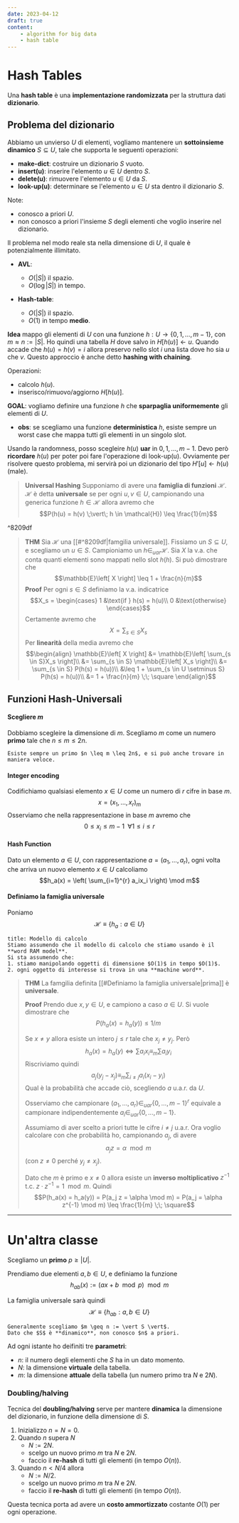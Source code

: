 ```yaml
---
date: 2023-04-12
draft: true
content:
    - algorithm for big data
    - hash table
---
```


# Hash Tables
Una **hash table** è una **implementazione randomizzata** per la struttura dati **dizionario**.

## Problema del dizionario
Abbiamo un unvierso $U$ di elementi, vogliamo mantenere un **sottoinsieme dinamico** $S \subseteq U$, tale che supporta le seguenti operazioni:
- **make-dict**: costruire un dizionario $S$ vuoto.
- **insert(u)**: inserire l'elemento $u \in U$ dentro $S$.
- **delete(u)**: rimuovere l'elemento $u \in U$ da $S$.
- **look-up(u)**: determinare se l'elemento $u \in U$ sta dentro il dizionario $S$.

Note:
- conosco a priori $U$.
- non conosco a priori l'insieme $S$ degli elementi che voglio inserire nel dizionario.

Il problema nel modo reale sta nella dimensione di $U$, il quale è potenzialmente illimitato.

- **AVL**:
	- $O(\vert S \vert)$ il spazio.
	- $O(\log{\vert S \vert})$ in tempo.

- **Hash-table**:
	- $O(\vert S \vert)$ il spazio.
	- $O(1)$ in tempo **medio**.


**Idea** mappo gli elementi di $U$ con una funzione $h: U \to \lbrace 0,1,..., m-1 \rbrace$, con $m \approx n := \vert S \vert$.
Ho quindi una tabella $H$ dove salvo in $H\left[ h(u) \right] \leftarrow u$.
Quando accade che $h(u) = h(v) = i$ allora preservo nello slot $i$ una lista dove ho sia $u$ che $v$.
Questo approccio è anche detto **hashing with chaining**.

Operazioni:
- calcolo $h(u)$.
- inserisco/rimuovo/aggiorno $H\left[ h(u) \right]$.

**GOAL**: vogliamo definire una funzione $h$ che **sparpaglia uniformemente** gli elementi di $U$.

- **obs**: se scegliamo una funzione **deterministica** $h$, esiste sempre un worst case che mappa tutti gli elementi in un singolo slot.

Usando la randomness, posso scegleire $h(u)$ **uar** in $0,1,..., m-1$.
Devo però **ricordare** $h(u)$ per poter poi fare l'operazione di look-up(u).
Ovviamente per risolvere questo problema, mi servirà poi un dizionario del tipo $H' \left[ u \right] \leftarrow h(u)$ (male).

> **Universal Hashing**
> Supponiamo di avere una **famiglia di funzioni** $\mathcal{H}$.
> $\mathcal{H}$ è detta **universale** se per ogni $u,v \in U$, campionando una generica funzione $h \in \mathcal{H}$ allora avremo che $$P(h(u) = h(v) \;\vert\; h \in \mathcal{H}) \leq \frac{1}{m}$$

^8209df

> **THM**
> Sia $\mathcal{H}$ una [[#^8209df|famgilia universale]]. Fissiamo un $S \subseteq U$, e scegliamo un $u \in S$.
> Campioniamo un $h \in_{uar} \mathcal{H}$.
> Sia $X$ la v.a. che conta quanti elementi sono mappati nello slot $h(h)$.
> Si può dimostrare che $$\mathbb{E}\left[ X \right] \leq 1 + \frac{n}{m}$$
> **Proof**
> Per ogni $s \in S$ definiamo la v.a. indicatrice
> $$X_s = \begin{cases}
1 &\text{if } h(s) = h(u)\\
0 &\text{otherwise}
\end{cases}$$
> Certamente avremo che $$X = \sum_{s \in S}X_s$$
> Per **linearità** della media avremo che
> $$\begin{align}
\mathbb{E}\left[ X \right]
&= \mathbb{E}\left[ \sum_{s \in S}X_s \right]\\
&= \sum_{s \in S} \mathbb{E}\left[ X_s \right]\\
&= \sum_{s \in S} P(h(s) = h(u))\\
&\leq 1 + \sum_{s \in U \setminus S} P(h(s) = h(u))\\
&= 1 + \frac{n}{m} \;\; \square
\end{align}$$

## Funzioni Hash-Universali

#### Scegliere $m$
Dobbiamo scegleire la dimensione di $m$.
Scegliamo $m$ come un numero **primo** tale che $n \leq m \leq 2n$.

```ad-info
Esiste sempre un primo $n \leq m \leq 2n$, e si può anche trovare in maniera veloce.
```


#### Integer encoding
Codifichiamo qualsiasi elemento $x \in U$ come un numero di $r$ cifre in base $m$.
$$x = (x_1,...,x_r)_{m}$$
Osserviamo che nella rappresentazione in base $m$ avremo che $$0 \leq x_i \leq m-1 \;\; \forall 1 \leq i \leq r$$

#### Hash Function
Dato un elemento $a \in U$, con rappresentazione $a = (a_1,...,a_r)$, ogni volta che arriva un nuovo elemento $x \in U$ calcoliamo $$h_a(x) = \left( \sum_{i=1}^{r} a_ix_i \right) \mod m$$


#### Definiamo la famiglia universale
Poniamo $$\mathcal{H} \equiv \lbrace h_a: a \in U \rbrace$$

```ad-important
title: Modello di calcolo
Stiamo assumendo che il modello di calcolo che stiamo usando è il **word RAM model**.
Si sta assumendo che:
1. stiamo manipolando oggetti di dimensione $O(1)$ in tempo $O(1)$.
2. ogni oggetto di interesse si trova in una **machine word**.
```


> **THM**
> La famgilia definita [[#Definiamo la famiglia universale|prima]] è **universale**.
> 
> **Proof**
> Prendo due $x,y \in U$, e campiono a caso $a \in U$.
> Si vuole dimostrare che $$P(h_a(x) = h_a(y)) \leq 1/m$$
> 
> Se $x \neq y$ allora esiste un intero $j \leq r$ tale che $x_j \neq y_j$.
> Però $$h_a(x) = h_a(y) \iff \sum a_ix_i \equiv_m \sum a_iy_i$$
> Riscriviamo quindi $$a_j(y_j - x_j) \equiv_m \sum_{i \neq j} a_i(x_i - y_i)$$
> Qual è la probabilità che accade ciò, scegliendo $a$ u.a.r. da $U$.
> 
> Osserviamo che campionare $(a_1,...,a_r) \in_{uar} \lbrace 0, ..., m-1 \rbrace^r$ equivale a campionare indipendentemente $a_i \in_{uar} \lbrace 0,...,m-1 \rbrace$.
> 
> Assumiamo di aver scelto a priori tutte le cifre $i \neq j$ u.a.r.
> Ora voglio calcolare con che probabilità ho, campionando $a_j$, di avere $$a_j z = \alpha \mod m$$ (con $z \neq 0$ perché $y_j \neq x_j$).
> 
> Dato che $m$ è primo e $x \neq 0$ allora esiste un **inverso moltiplicativo** $z^{-1}$ t.c. $z \cdot z^{-1} = 1 \mod m$.
> Quindi $$P(h_a(x) = h_a(y)) = P(a_j z = \alpha \mod m) = P(a_j = \alpha z^{-1} \mod m) \leq \frac{1}{m} \;\; \square$$

-----
# Un'altra classe
Scegliamo un **primo** $p \geq \vert U \vert$.

Prendiamo due elementi $a,b \in U$, e definiamo la funzione $$h_{ab}(x) := (ax+b \mod p) \mod m$$

La famiglia universale sarà quindi $$\mathcal{H} \equiv \lbrace h_{ab} : a,b \in U \rbrace$$


```ad-warning
Generalmente scegliamo $m \geq n := \vert S \vert$.
Dato che $S$ è **dinamico**, non conosco $n$ a priori.
```

Ad ogni istante ho deifiniti tre **parametri**:
- $n$: il numero degli elementi che $S$ ha in un dato momento.
- $N$: la dimensione **virtuale** della tabella.
- $m$: la dimensione **attuale** della tabella (un numero primo tra $N$ e $2N$).

### Doubling/halving
Tecnica del **doubling/halving** serve per mantere **dinamica** la dimensione del dizionario, in funzione della dimensione di $S$.
1. Inizializzo $n = N = 0$.
2. Quando $n$ supera $N$
	- $N := 2N$.
	- scelgo un nuovo primo $m$ tra $N$ e $2N$.
	- faccio il **re-hash** di tutti gli elementi (in tempo $O(n)$).
3. Quando $n < N/4$ allora
	- $N := N/2$.
	- scelgo un nuovo primo $m$ tra $N$ e $2N$.
	- faccio il **re-hash** di tutti gli elementi (in tempo $O(n)$).


Questa tecnica porta ad avere un **costo ammortizzato** costante $O(1)$ per ogni operazione.

